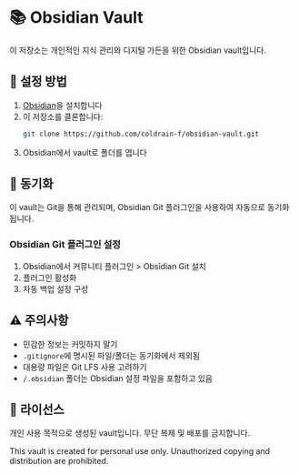 # 📚 Obsidian Vault

이 저장소는 개인적인 지식 관리와 디지털 가든을 위한 Obsidian vault입니다. 

## 🔧 설정 방법

1. [Obsidian](https://obsidian.md/)을 설치합니다
2. 이 저장소를 클론합니다:
   ```bash
   git clone https://github.com/coldrain-f/obsidian-vault.git
   ```
3. Obsidian에서 vault로 폴더를 엽니다

## 🔄 동기화

이 vault는 Git을 통해 관리되며, Obsidian Git 플러그인을 사용하여 자동으로 동기화됩니다.

### Obsidian Git 플러그인 설정
1. Obsidian에서 커뮤니티 플러그인 > Obsidian Git 설치
2. 플러그인 활성화
3. 자동 백업 설정 구성

## ⚠️ 주의사항

- 민감한 정보는 커밋하지 말기
- `.gitignore`에 명시된 파일/폴더는 동기화에서 제외됨
- 대용량 파일은 Git LFS 사용 고려하기
- `/.obsidian` 폴더는 Obsidian 설정 파일을 포함하고 있음

## 📝 라이선스

개인 사용 목적으로 생성된 vault입니다. 무단 복제 및 배포를 금지합니다.

This vault is created for personal use only. Unauthorized copying and distribution are prohibited.